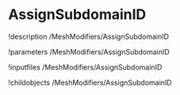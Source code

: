 <!-- MOOSE Documentation Stub: Remove this when content is added. -->

# AssignSubdomainID
!description /MeshModifiers/AssignSubdomainID

!parameters /MeshModifiers/AssignSubdomainID

!inputfiles /MeshModifiers/AssignSubdomainID

!childobjects /MeshModifiers/AssignSubdomainID
